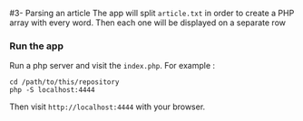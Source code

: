 #3- Parsing an article
The app will split `article.txt` in order to create a PHP array with every word. 
Then each one will be displayed on a separate row

### Run the app
Run a php server and visit the `index.php`. For example : 
    
    cd /path/to/this/repository
    php -S localhost:4444

Then visit `http://localhost:4444` with your browser.